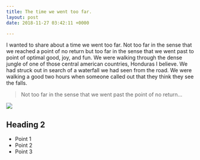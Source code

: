 ```yaml
---
title: The time we went too far.
layout: post
date: 2018-11-27 03:42:11 +0000

---
```

I wanted to share about a time we went too far. Not too far in the sense that we reached a point of no return but too far in the sense that we went past to point of optimal good, joy, and fun. We were walking through the dense jungle of one of those central american countries, Honduras I believe. We had struck out in search of a waterfall we had seen from the road. We were walking a good two hours when someone called out that they think they see the falls.

> Not too far in the sense that we went past the point of no return...

![](/uploads/2017/11/14/andrew-robles-300868.jpg)

## Heading 2

* Point 1
* Point 2
* Point 3